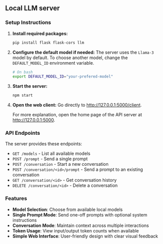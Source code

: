 ## Local LLM server

### Setup Instructions

1. **Install required packages:**

   ```bash
   pip install flask flask-cors llm
   ```

2. **Configure the default model if needed:**
   The server uses the `Llama-3` model by default. To choose another model, change the `DEFAULT_MODEL_ID` environment variable.

   ```bash
   # On bash
   export DEFAULT_MODEL_ID="your-prefered-model"
   ```

3. **Start the server:**

   ```bash
   npm start
   ```

4. **Open the web client:**
   Go directly to http://127.0.0.1:5000/client.

   For more explanation, open the home page of the API server at http://127.0.0.1:5000.

### API Endpoints

The server provides these endpoints:

- `GET /models` - List all available models
- `POST /prompt` - Send a single prompt
- `POST /conversation` - Start a new conversation
- `POST /conversation/<id>/prompt` - Send a prompt to an existing conversation
- `GET /conversation/<id>` - Get conversation history
- `DELETE /conversation/<id>` - Delete a conversation

### Features

- **Model Selection**: Choose from available local models
- **Single Prompt Mode**: Send one-off prompts with optional system instructions
- **Conversation Mode**: Maintain context across multiple interactions
- **Token Usage**: View input/output token counts when available
- **Simple Web Interface**: User-friendly design with clear visual feedback
